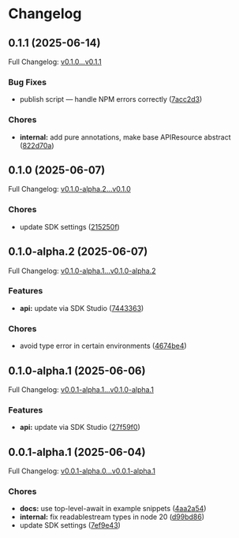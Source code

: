 # Changelog

## 0.1.1 (2025-06-14)

Full Changelog: [v0.1.0...v0.1.1](https://github.com/sqzw-x/emby-typescript/compare/v0.1.0...v0.1.1)

### Bug Fixes

* publish script — handle NPM errors correctly ([7acc2d3](https://github.com/sqzw-x/emby-typescript/commit/7acc2d34e79b66897450b80a2ddd105ce1b9f3d3))


### Chores

* **internal:** add pure annotations, make base APIResource abstract ([822d70a](https://github.com/sqzw-x/emby-typescript/commit/822d70afb384b41c5f974b3bab8786cba5040308))

## 0.1.0 (2025-06-07)

Full Changelog: [v0.1.0-alpha.2...v0.1.0](https://github.com/sqzw-x/emby-typescript/compare/v0.1.0-alpha.2...v0.1.0)

### Chores

* update SDK settings ([215250f](https://github.com/sqzw-x/emby-typescript/commit/215250fe8c0dac4234af68974560a40baf0dcbbc))

## 0.1.0-alpha.2 (2025-06-07)

Full Changelog: [v0.1.0-alpha.1...v0.1.0-alpha.2](https://github.com/sqzw-x/emby-typescript/compare/v0.1.0-alpha.1...v0.1.0-alpha.2)

### Features

* **api:** update via SDK Studio ([7443363](https://github.com/sqzw-x/emby-typescript/commit/7443363e4513081713955bfb8d98f3484733f8dd))


### Chores

* avoid type error in certain environments ([4674be4](https://github.com/sqzw-x/emby-typescript/commit/4674be4e85e4f62dc8a9c7fb0b63a1b5955f4470))

## 0.1.0-alpha.1 (2025-06-06)

Full Changelog: [v0.0.1-alpha.1...v0.1.0-alpha.1](https://github.com/sqzw-x/emby-typescript/compare/v0.0.1-alpha.1...v0.1.0-alpha.1)

### Features

* **api:** update via SDK Studio ([27f59f0](https://github.com/sqzw-x/emby-typescript/commit/27f59f00621d1bd820757216712fb712c84b78b5))

## 0.0.1-alpha.1 (2025-06-04)

Full Changelog: [v0.0.1-alpha.0...v0.0.1-alpha.1](https://github.com/sqzw-x/emby-typescript/compare/v0.0.1-alpha.0...v0.0.1-alpha.1)

### Chores

* **docs:** use top-level-await in example snippets ([4aa2a54](https://github.com/sqzw-x/emby-typescript/commit/4aa2a549176bb1f409d6831214401ac4ec895224))
* **internal:** fix readablestream types in node 20 ([d99bd86](https://github.com/sqzw-x/emby-typescript/commit/d99bd8691ecff09d249aeda96c1ca49ec6cec7c1))
* update SDK settings ([7ef9e43](https://github.com/sqzw-x/emby-typescript/commit/7ef9e430f9270aeb482cad028451d6c6b84eddd0))
